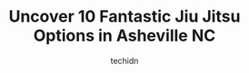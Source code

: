 ---
layout: ampstory
image: https://i0.wp.com/www.depkes.org/wp-content/uploads/2023/06/jiu-jitsu-0-in-asheville-nc-1685842147.jpeg?resize=640,853
author: techidn
featured: false
description: Discover the impressive array of Jiu Jitsu options in Asheville NC, where you can find 10 of the largest Jiu Jitsu establishments in the area. From renowned classics to hidden gems, Ashevill
title: Uncover 10 Fantastic Jiu Jitsu Options in Asheville NC
cover:
   title: Uncover 10 Fantastic Jiu Jitsu Options in Asheville NC
   subtitle: Rickpate
   background: https://www.depkes.org/wp-content/uploads/2023/06/jiu-jitsu-0-in-asheville-nc-1685842147.jpeg

pages: 
 - layout: thirds
   top: <h1>#1 Rogue Combat Club</h1>
   bottom: "<p>I stumbled upon rouge combat club by complete luck and my experiences there so far have been absolutely incredible. My first class I was very intimidated and extremely ne</p>"
   background: https://www.depkes.org/wp-content/uploads/2023/06/jiu-jitsu-1-in-asheville-nc-1685842148.jpeg
   backgroundblur: true
 - layout: thirds
   top: <h1>#2 American Top Team Asheville</h1>
   bottom: "<p>I love ATT Asheville. I have 2 daughters, 6 and 4. I knew in the world we live in, they have to do jiu jitsu. And if they have to, I have to. Ive been training bjj for</p>"
   background: https://www.depkes.org/wp-content/uploads/2023/06/jiu-jitsu-2-in-asheville-nc-1685842149.jpeg
   cta:
      link: https://www.depkes.org/blog/uncover-10-fantastic-jiu-jitsu-options-in-asheville-nc/
      text: Uncover 10 Fantastic Jiu Jitsu Options in Asheville NC
 - layout: thirds
   top: <h1>#3 Guerrera Women and Femme Self Defense</h1>
   bottom: "<p>200 Park Side Dr #102, Fletcher, NC 28732, United States</p>"
   background: https://www.depkes.org/wp-content/uploads/2023/06/jiu-jitsu-3-in-asheville-nc-1685842149.jpeg
   cta:
      link: https://www.depkes.org/blog/uncover-10-fantastic-jiu-jitsu-options-in-asheville-nc/
      text: Uncover 10 Fantastic Jiu Jitsu Options in Asheville NC
 - layout: thirds
   top: <h1>#4 Gracie Barra Asheville</h1>
   bottom: "<p>347 New Leicester Hwy a, Asheville, NC 28806, United States</p>"
   background: https://images.unsplash.com/photo-1604871000636-074fa5117945?ixlib=rb-4.0.3&ixid=MnwxMjA3fDB8MHxwaG90by1wYWdlfHx8fGVufDB8fHx8&auto=format&fit=crop&w=640&h=853&q=80
   cta:
      link: https://www.depkes.org/blog/uncover-10-fantastic-jiu-jitsu-options-in-asheville-nc/
      text: Uncover 10 Fantastic Jiu Jitsu Options in Asheville NC
 - layout: thirds
   top: <h1>#5 Speakeasy Jiu-Jitsu & Wrestling Academy</h1>
   bottom: "<p>640 Merrimon Ave UNIT 201, Asheville, NC 28804, United States</p>"
   background: https://images.unsplash.com/photo-1574169208507-84376144848b?ixlib=rb-4.0.3&ixid=MnwxMjA3fDB8MHxwaG90by1wYWdlfHx8fGVufDB8fHx8&auto=format&fit=crop&w=640&h=853&q=80
   cta:
      link: https://www.depkes.org/blog/uncover-10-fantastic-jiu-jitsu-options-in-asheville-nc/
      text: Uncover 10 Fantastic Jiu Jitsu Options in Asheville NC
 - layout: thirds
   top: <h1>#6 Open Source Jiu-Jitsu</h1>
   bottom: "<p>357 Gorman Bridge Rd, Asheville, NC 28806, United States</p>"
   background: https://images.unsplash.com/photo-1533998839656-76f5e4b2bccb?ixlib=rb-4.0.3&ixid=MnwxMjA3fDB8MHxwaG90by1wYWdlfHx8fGVufDB8fHx8&auto=format&fit=crop&w=640&h=853&q=80
   cta:
      link: https://www.depkes.org/blog/uncover-10-fantastic-jiu-jitsu-options-in-asheville-nc/
      text: Uncover 10 Fantastic Jiu Jitsu Options in Asheville NC
 - layout: thirds
   top: <h1>#7 Premier Martial Arts Asheville, NC</h1>
   bottom: "<p>239 S Liberty St, Asheville, NC 28806, United States</p>"
   background: https://images.unsplash.com/photo-1620421680010-0766ff230392?ixlib=rb-4.0.3&ixid=MnwxMjA3fDB8MHxwaG90by1wYWdlfHx8fGVufDB8fHx8&auto=format&fit=crop&w=640&h=853&q=80
   cta:
      link: https://www.depkes.org/blog/uncover-10-fantastic-jiu-jitsu-options-in-asheville-nc/
      text: Uncover 10 Fantastic Jiu Jitsu Options in Asheville NC
 - layout: thirds
   middle: Continue reading...
   background: https://images.unsplash.com/photo-1518640467707-6811f4a6ab73?ixlib=rb-4.0.3&ixid=MnwxMjA3fDB8MHxwaG90by1wYWdlfHx8fGVufDB8fHx8&auto=format&fit=crop&w=640&h=853&q=80
   cta:
      link: https://www.depkes.org/blog/uncover-10-fantastic-jiu-jitsu-options-in-asheville-nc/
      text: Uncover 10 Fantastic Jiu Jitsu Options in Asheville NC
      
---